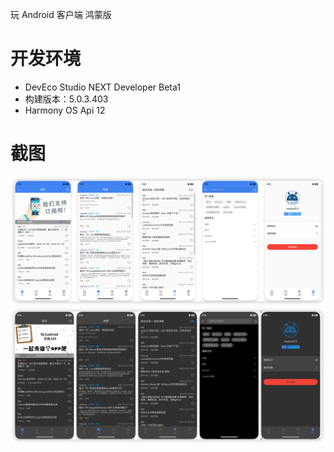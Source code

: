 玩 Android 客户端  鸿蒙版

# 开发环境
* DevEco Studio NEXT Developer Beta1
* 构建版本：5.0.3.403
* Harmony OS Api 12

# 截图
![浅色模式](./Art/art_light.png)
![深色模式](./Art/art_dark.png)
